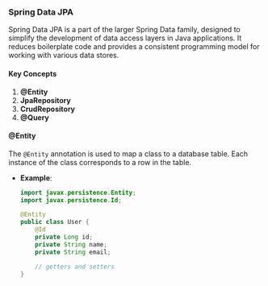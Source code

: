### Spring Data JPA

Spring Data JPA is a part of the larger Spring Data family, designed to simplify the development of data access layers in Java applications. It reduces boilerplate code and provides a consistent programming model for working with various data stores.

#### Key Concepts

1. **@Entity**
2. **JpaRepository**
3. **CrudRepository**
4. **@Query**

#### @Entity

The `@Entity` annotation is used to map a class to a database table. Each instance of the class corresponds to a row in the table.

- **Example**:
  ```java
  import javax.persistence.Entity;
  import javax.persistence.Id;

  @Entity
  public class User {
      @Id
      private Long id;
      private String name;
      private String email;

      // getters and setters
  }
  ```
